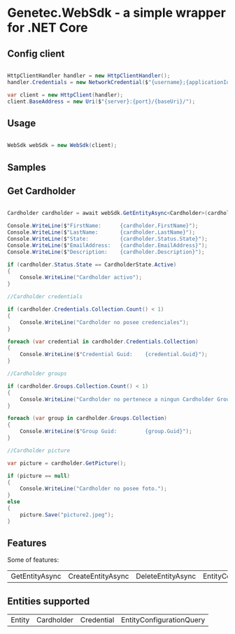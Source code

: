 # Genetec.WebSdk - a simple wrapper for .NET Core

## Config client

```c#

HttpClientHandler handler = new HttpClientHandler();
handler.Credentials = new NetworkCredential($"{username};{applicationId}", password);

var client = new HttpClient(handler);
client.BaseAddress = new Uri($"{server}:{port}/{baseUri}/");

```

## Usage

```c#

WebSdk webSdk = new WebSdk(client);

```
## Samples

## Get Cardholder

```c#

Cardholder cardholder = await webSdk.GetEntityAsync<Cardholder>(cardholderGuid);

Console.WriteLine($"FirstName:      {cardholder.FirstName}");
Console.WriteLine($"LastName:       {cardholder.LastName}");
Console.WriteLine($"State:          {cardholder.Status.State}");
Console.WriteLine($"EmailAddress:   {cardholder.EmailAddress}");
Console.WriteLine($"Description:    {cardholder.Description}");

if (cardholder.Status.State == CardholderState.Active)
{
    Console.WriteLine("Cardholder activo");
}

//Cardholder credentials

if (cardholder.Credentials.Collection.Count() < 1)
{
    Console.WriteLine("Cardholder no posee credenciales");
}

foreach (var credential in cardholder.Credentials.Collection)
{
    Console.WriteLine($"Credential Guid:    {credential.Guid}");
}

//Cardholder groups

if (cardholder.Groups.Collection.Count() < 1)
{
    Console.WriteLine("Cardholder no pertenece a ningun Cardholder Group");
}

foreach (var group in cardholder.Groups.Collection)
{
    Console.WriteLine($"Group Guid:         {group.Guid}");
}

//Cardholder picture

var picture = cardholder.GetPicture();

if (picture == null)
{
    Console.WriteLine("Cardholder no posee foto.");
}
else
{
    picture.Save("picture2.jpeg");
}

```

## Features
Some of features:

|    |    |    |    |
| ------ | ------ | ------ | ------ |
| GetEntityAsync | CreateEntityAsync | DeleteEntityAsync | EntityConfigurationQuery |

## Entities supported

|    |    |    |    |
| ------ | ------ | ------ | ------ |
| Entity | Cardholder | Credential | EntityConfigurationQuery |
